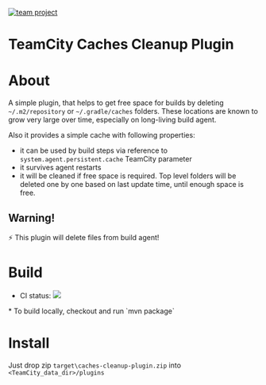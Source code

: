 [![team project](http://jb.gg/badges/team.svg)](https://confluence.jetbrains.com/display/ALL/JetBrains+on+GitHub)

TeamCity Caches Cleanup Plugin
=========================

# About
A simple plugin, that helps to get free space for builds by deleting `~/.m2/repository` or `~/.gradle/caches` folders.
These locations are known to grow very large over time, especially on long-living build agent.

Also it provides a simple cache with following properties:
* it can be used by build steps via reference to `system.agent.persistent.cache` TeamCity parameter
* it survives agent restarts
* it will be cleaned if free space is required. Top level folders will be deleted one by one based on last update time, until enough space is free.

## Warning!
:zap: This plugin will delete files from build agent!


# Build
* CI status: <a href="https://teamcity.jetbrains.com/viewType.html?buildTypeId=TeamCityPluginsByJetBrains_TeamcityCleanupPlugin_Build&guest=1">
  <img src="https://teamcity.jetbrains.com/guestAuth/app/rest/builds/buildType:TeamCityPluginsByJetBrains_TeamcityCleanupPlugin_Build/statusIcon.svg"/>
</a>
* To build locally, checkout and run `mvn package`

# Install
Just drop zip `target\caches-cleanup-plugin.zip` into `<TeamCity_data_dir>/plugins`

